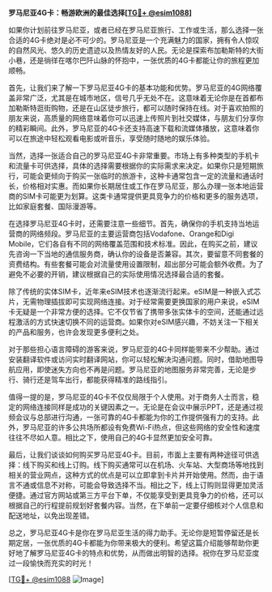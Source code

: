 **罗马尼亚4G卡：畅游欧洲的最佳选择[[TG💪+ @esim1088](https://t.me/s/esim1088)]**

如果你计划前往罗马尼亚，或者已经在罗马尼亚旅行、工作或生活，那么选择一张合适的4G卡绝对是必不可少的。罗马尼亚是一个充满魅力的国家，拥有令人惊叹的自然风光、悠久的历史遗迹以及热情友好的人民。无论是探索布加勒斯特的大街小巷，还是徜徉在喀尔巴阡山脉的怀抱中，一张优质的4G卡都能让你的旅程更加顺畅。

首先，让我们来了解一下罗马尼亚4G卡的基本功能和优势。罗马尼亚的4G网络覆盖非常广泛，尤其是在城市地区，信号几乎无处不在。这意味着无论你是在首都布加勒斯特逛街购物，还是在山区徒步旅行，都可以随时保持在线。对于喜欢拍照的朋友来说，高质量的网络意味着你可以迅速上传照片到社交媒体，与朋友们分享你的精彩瞬间。此外，罗马尼亚的4G卡还支持高速下载和流媒体播放，这意味着你可以在旅途中轻松观看电影或听音乐，享受随时随地的娱乐体验。

当然，选择一张适合自己的罗马尼亚4G卡非常重要。市场上有多种类型的手机卡和流量卡可供选择，具体的选择需要根据你的实际需求来决定。如果你只是短期旅行，可能会更倾向于购买一张临时的旅游卡，这种卡通常包含一定的流量和通话时长，价格相对实惠。而如果你长期居住或工作在罗马尼亚，那么办理一张本地运营商的SIM卡可能更为划算。这类卡通常提供更具竞争力的价格和更多的服务选项，比如家庭套餐、国际漫游等。

在选择罗马尼亚4G卡时，还需要注意一些细节。首先，确保你的手机支持当地运营商的网络频段。罗马尼亚的主要运营商包括Vodafone、Orange和Digi Mobile，它们各自有不同的网络覆盖范围和技术标准。因此，在购买之前，建议先咨询一下当地的通信服务商，确认你的设备是否兼容。其次，要留意不同套餐的资费结构。有些套餐可能会对流量使用设置限制，超出部分可能会额外收费。为了避免不必要的开销，建议根据自己的实际使用情况选择最合适的套餐。

除了传统的实体SIM卡，近年来eSIM技术也逐渐流行起来。eSIM是一种嵌入式芯片，无需物理插拔即可实现网络连接。对于经常需要更换国家的用户来说，eSIM卡无疑是一个非常方便的选择。它不仅节省了携带多张实体卡的空间，还能通过远程激活的方式快速切换不同的运营商。如果你对eSIM感兴趣，不妨关注一下相关的产品和服务，也许会发现更多便利之处。

对于那些担心语言障碍的游客来说，罗马尼亚的4G卡同样能带来不少帮助。通过安装翻译软件或访问实时翻译网站，你可以轻松解决沟通问题。同时，借助地图导航应用，即使迷失方向也不再是问题。罗马尼亚的地图服务非常完善，无论是步行、骑行还是驾车出行，都能获得精准的路线指引。

值得一提的是，罗马尼亚的4G卡不仅仅局限于个人使用。对于商务人士而言，稳定的网络连接同样是成功的关键因素之一。无论是在会议中展示PPT，还是通过视频会议与总部进行沟通，一张可靠的4G卡都能为你的工作提供强有力的支持。此外，罗马尼亚的许多公共场所都设有免费Wi-Fi热点，但这些网络的安全性和速度往往不尽如人意。相比之下，使用自己的4G卡显然更加安全可靠。

最后，让我们谈谈如何购买罗马尼亚4G卡。目前，市面上主要有两种途径可供选择：线下购买和线上订购。线下购买通常可以在机场、火车站、大型商场等地找到相关的营业网点，这种方式的优点是可以立即拿到卡片并开始使用。然而，由于语言不通或信息不对称，可能会导致选择不当。相比之下，线上订购则显得更加灵活便捷。通过官方网站或第三方平台下单，不仅能享受到更具竞争力的价格，还可以根据自己的行程提前规划好套餐内容。当然，在下单前一定要仔细核对个人信息和配送地址，以免出现差错。

总之，罗马尼亚4G卡是你在罗马尼亚生活的得力助手。无论你是短暂停留还是长期定居，一张优质的4G卡都能为你带来极大的便利。希望这篇介绍能够帮助你更好地了解罗马尼亚4G卡的特点和优势，从而做出明智的选择。祝你在罗马尼亚度过一段愉快而充实的时光！

[[TG💪+ @esim1088](https://t.me/s/esim1088) ![Image](https://i.postimg.cc/4NQfJmqS/Snipaste-2025-05-13-00-14-12.png)]